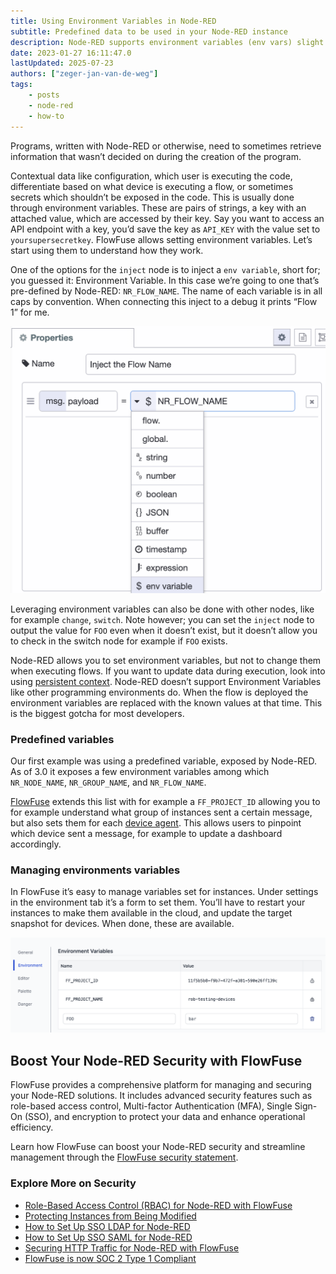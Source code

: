 ```yaml
---
title: Using Environment Variables in Node-RED
subtitle: Predefined data to be used in your Node-RED instance 
description: Node-RED supports environment variables (env vars) slight different, how to use it and the gotcha's are explained in this article.
date: 2023-01-27 16:11:47.0
lastUpdated: 2025-07-23
authors: ["zeger-jan-van-de-weg"]
tags:
    - posts
    - node-red
    - how-to
---
```


Programs, written with Node-RED or otherwise, need to sometimes retrieve information that wasn’t decided on during the creation of the program. 
<!--more-->

Contextual data like configuration, which user is executing the code, differentiate based on what device is executing a flow, or sometimes secrets which shouldn’t be exposed in the code. This is usually done through environment variables. These are pairs of strings, a key with an attached value, which are accessed by their key. Say you want to access an API endpoint with a key, you’d save the key as `API_KEY` with the value set to `yoursupersecretkey`. FlowFuse allows setting environment variables. Let’s start using them to understand how they work.

One of the options for the `inject` node is to inject a `env variable`, short for; you guessed it: Environment Variable. In this case we’re going to one that’s pre-defined by Node-RED: `NR_FLOW_NAME`. The name of each variable is in all caps by convention. When connecting this inject to a debug it prints “Flow 1” for me.

![Using an environment variable in Node-RED](./images/node-red-use-env-var.png "Using an environment variable in Node-RED")

Leveraging environment variables can also be done with other nodes, like for example `change`, `switch`. Note however; you can set the `inject` node to output the value for `FOO` even when it doesn’t exist, but it doesn’t allow you to check in the switch node for example if `FOO` exists.

Node-RED allows you to set environment variables, but not to change them when executing flows. If you want to update data during execution, look into using [persistent context](/docs/user/persistent-context/). Node-RED doesn’t support Environment Variables like other programming environments do. When the flow is deployed the environment variables are replaced with the known values at that time. This is the biggest gotcha for most developers.

### Predefined variables

Our first example was using a predefined variable, exposed by Node-RED. As of 3.0 it exposes a few environment variables among which `NR_NODE_NAME`, `NR_GROUP_NAME`, and `NR_FLOW_NAME`.

[FlowFuse](/) extends this list with for example a `FF_PROJECT_ID` allowing you to for example understand what group of instances sent a certain message, but also sets them for each [device agent](/docs/device-agent/introduction/). This allows users to pinpoint which device sent a message, for example to update a dashboard accordingly.

### Managing environments variables

In FlowFuse it’s easy to manage variables set for instances. Under settings in the environment tab it’s a form to set them. You’ll have to restart your instances to make them available in the cloud, and update the target snapshot for devices. When done, these are available.

!["Setting a environment variable in FlowFuse"](./images/flowforge-set-env-var.png "Setting a environment variable in FlowFuse")

## Boost Your Node-RED Security with FlowFuse

FlowFuse provides a comprehensive platform for managing and securing your Node-RED solutions. It includes advanced security features such as role-based access control, Multi-factor Authentication (MFA), Single Sign-On (SSO), and encryption to protect your data and enhance operational efficiency.

Learn how FlowFuse can boost your Node-RED security and streamline management through the [FlowFuse security statement](/product/security/#application).

### Explore More on Security

- [Role-Based Access Control (RBAC) for Node-RED with FlowFuse](/blog/2024/04/role-based-access-control-rbac-for-node-red-with-flowfuse/)
- [Protecting Instances from Being Modified](/docs/user/devops-pipelines/#protected-instances)
- [How to Set Up SSO LDAP for Node-RED](/blog/2024/07/how-to-setup-sso-ldap-for-the-node-red/)
- [How to Set Up SSO SAML for Node-RED](/blog/2024/07/how-to-setup-sso-saml-for-the-node-red/)
- [Securing HTTP Traffic for Node-RED with FlowFuse](/blog/2024/03/http-authentication-node-red-with-flowfuse/)
- [FlowFuse is now SOC 2 Type 1 Compliant](/blog/2024/01/soc2/)